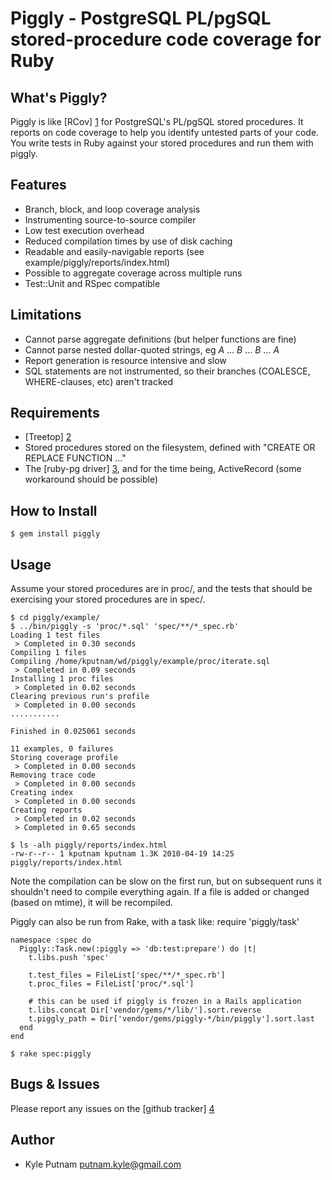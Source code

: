 # Piggly - PostgreSQL PL/pgSQL stored-procedure code coverage for Ruby

## What's Piggly?
Piggly is like [RCov] [1] for PostgreSQL's PL/pgSQL stored procedures. It reports on code
coverage to help you identify untested parts of your code.  You write tests in Ruby against
your stored procedures and run them with piggly.

## Features
* Branch, block, and loop coverage analysis
* Instrumenting source-to-source compiler
* Low test execution overhead
* Reduced compilation times by use of disk caching
* Readable and easily-navigable reports (see example/piggly/reports/index.html)
* Possible to aggregate coverage across multiple runs
* Test::Unit and RSpec compatible

## Limitations
* Cannot parse aggregate definitions (but helper functions are fine)
* Cannot parse nested dollar-quoted strings, eg $A$ ... $B$ ... $B$ ... $A$
* Report generation is resource intensive and slow
* SQL statements are not instrumented, so their branches (COALESCE, WHERE-clauses, etc) aren't tracked

## Requirements
* [Treetop] [2]
* Stored procedures stored on the filesystem, defined with "CREATE OR REPLACE FUNCTION ..."
* The [ruby-pg driver] [3], and for the time being, ActiveRecord (some workaround should be possible)

## How to Install
    $ gem install piggly

## Usage
Assume your stored procedures are in proc/, and the tests that should be exercising your
stored procedures are in spec/.

    $ cd piggly/example/
    $ ../bin/piggly -s 'proc/*.sql' 'spec/**/*_spec.rb'
    Loading 1 test files
     > Completed in 0.30 seconds
    Compiling 1 files
    Compiling /home/kputnam/wd/piggly/example/proc/iterate.sql
     > Completed in 0.09 seconds
    Installing 1 proc files
     > Completed in 0.02 seconds
    Clearing previous run's profile
     > Completed in 0.00 seconds
    ...........

    Finished in 0.025061 seconds

    11 examples, 0 failures
    Storing coverage profile
     > Completed in 0.00 seconds
    Removing trace code
     > Completed in 0.00 seconds
    Creating index
     > Completed in 0.00 seconds
    Creating reports
     > Completed in 0.02 seconds
     > Completed in 0.65 seconds

    $ ls -alh piggly/reports/index.html
    -rw-r--r-- 1 kputnam kputnam 1.3K 2010-04-19 14:25 piggly/reports/index.html

Note the compilation can be slow on the first run, but on subsequent runs it shouldn't need
to compile everything again. If a file is added or changed (based on mtime), it will be recompiled.

Piggly can also be run from Rake, with a task like:
    require 'piggly/task'

    namespace :spec do
      Piggly::Task.new(:piggly => 'db:test:prepare') do |t|
        t.libs.push 'spec'

        t.test_files = FileList['spec/**/*_spec.rb']
        t.proc_files = FileList['proc/*.sql']

        # this can be used if piggly is frozen in a Rails application
        t.libs.concat Dir['vendor/gems/*/lib/'].sort.reverse
        t.piggly_path = Dir['vendor/gems/piggly-*/bin/piggly'].sort.last
      end
    end

    $ rake spec:piggly

## Bugs & Issues
Please report any issues on the [github tracker] [4]

## Author
* Kyle Putnam <putnam.kyle@gmail.com>

  [1]: http://github.com/relevance/rcov/
  [2]: http://github.com/nathansobo/treetop
  [3]: http://bitbucket.org/ged/ruby-pg/
  [4]: http://github.com/kputnam/piggly/issues
